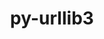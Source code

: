 ---
title: "py-urllib3"
layout: cache
categories: [package, develop-2023-08-20]
meta: {"versions": ["1.26.12"], "compilers": ["apple-clang@=14.0.0", "gcc@=11.1.0", "gcc@=11.3.0", "gcc@=7.3.1", "oneapi@=2023.2.0"], "oss": ["amzn2", "ubuntu20.04", "ubuntu22.04", "ventura"], "platforms": ["darwin", "linux"], "targets": ["aarch64", "neoverse_n1", "ppc64le", "x86_64", "x86_64_v3"], "stacks": ["aws-isc", "aws-isc-aarch64", "data-vis-sdk", "e4s", "e4s-oneapi", "e4s-power", "ml-darwin-aarch64-mps", "ml-linux-x86_64-cpu", "ml-linux-x86_64-cuda", "ml-linux-x86_64-rocm", "root"], "num_specs": 21, "num_specs_by_stack": {"ml-darwin-aarch64-mps": 2, "root": 21, "aws-isc-aarch64": 2, "aws-isc": 1, "e4s-power": 4, "e4s-oneapi": 1, "e4s": 5, "data-vis-sdk": 1, "ml-linux-x86_64-cuda": 5, "ml-linux-x86_64-cpu": 5, "ml-linux-x86_64-rocm": 5}}
spec_details: [{"hash": "sktdxhulm3rg7fg3c266jvcmgkw3ftyv", "compiler": "apple-clang@=14.0.0", "versions": ["1.26.12"], "os": "ventura", "platform": "darwin", "target": "aarch64", "variants": ["~brotli", "build_system=python_pip", "~secure", "~socks"], "stacks": ["ml-darwin-aarch64-mps", "root"], "size": "-", "tarball": "https://binaries.spack.io/develop-2023-08-20/build_cache/darwin-ventura-aarch64/apple-clang-14.0.0/py-urllib3-1.26.12/darwin-ventura-aarch64-apple-clang-14.0.0-py-urllib3-1.26.12-sktdxhulm3rg7fg3c266jvcmgkw3ftyv.spack"}, {"hash": "gjuofycw2tbjiwuaqmdx2jagjw4ncofj", "compiler": "apple-clang@=14.0.0", "versions": ["1.26.12"], "os": "ventura", "platform": "darwin", "target": "aarch64", "variants": ["~brotli", "build_system=python_pip", "~secure", "~socks"], "stacks": ["ml-darwin-aarch64-mps", "root"], "size": "-", "tarball": "https://binaries.spack.io/develop-2023-08-20/build_cache/darwin-ventura-aarch64/apple-clang-14.0.0/py-urllib3-1.26.12/darwin-ventura-aarch64-apple-clang-14.0.0-py-urllib3-1.26.12-gjuofycw2tbjiwuaqmdx2jagjw4ncofj.spack"}, {"hash": "gfhpjxbijp4ny4eypmwvsd5lfubtiizo", "compiler": "gcc@=7.3.1", "versions": ["1.26.12"], "os": "amzn2", "platform": "linux", "target": "aarch64", "variants": ["~brotli", "build_system=python_pip", "~secure", "~socks"], "stacks": ["root", "aws-isc-aarch64"], "size": "-", "tarball": "https://binaries.spack.io/develop-2023-08-20/build_cache/linux-amzn2-aarch64/gcc-7.3.1/py-urllib3-1.26.12/linux-amzn2-aarch64-gcc-7.3.1-py-urllib3-1.26.12-gfhpjxbijp4ny4eypmwvsd5lfubtiizo.spack"}, {"hash": "pfqxml324oej4aqboaaejmrelx2v4l7p", "compiler": "gcc@=7.3.1", "versions": ["1.26.12"], "os": "amzn2", "platform": "linux", "target": "neoverse_n1", "variants": ["~brotli", "build_system=python_pip", "~secure", "~socks"], "stacks": ["root", "aws-isc-aarch64"], "size": "-", "tarball": "https://binaries.spack.io/develop-2023-08-20/build_cache/linux-amzn2-neoverse_n1/gcc-7.3.1/py-urllib3-1.26.12/linux-amzn2-neoverse_n1-gcc-7.3.1-py-urllib3-1.26.12-pfqxml324oej4aqboaaejmrelx2v4l7p.spack"}, {"hash": "nef6wjvtcudqypdhoylu6hp7x7h5kqef", "compiler": "gcc@=7.3.1", "versions": ["1.26.12"], "os": "amzn2", "platform": "linux", "target": "x86_64_v3", "variants": ["~brotli", "build_system=python_pip", "~secure", "~socks"], "stacks": ["aws-isc", "root"], "size": "-", "tarball": "https://binaries.spack.io/develop-2023-08-20/build_cache/linux-amzn2-x86_64_v3/gcc-7.3.1/py-urllib3-1.26.12/linux-amzn2-x86_64_v3-gcc-7.3.1-py-urllib3-1.26.12-nef6wjvtcudqypdhoylu6hp7x7h5kqef.spack"}, {"hash": "jq3vcfwuv6muchcaz5cbork2w4zqfev2", "compiler": "gcc@=11.1.0", "versions": ["1.26.12"], "os": "ubuntu20.04", "platform": "linux", "target": "ppc64le", "variants": ["~brotli", "build_system=python_pip", "~secure", "~socks"], "stacks": ["root", "e4s-power"], "size": "-", "tarball": "https://binaries.spack.io/develop-2023-08-20/build_cache/linux-ubuntu20.04-ppc64le/gcc-11.1.0/py-urllib3-1.26.12/linux-ubuntu20.04-ppc64le-gcc-11.1.0-py-urllib3-1.26.12-jq3vcfwuv6muchcaz5cbork2w4zqfev2.spack"}, {"hash": "olvgfah36ygt6tcmznjh7vewjyvepr5u", "compiler": "gcc@=11.1.0", "versions": ["1.26.12"], "os": "ubuntu20.04", "platform": "linux", "target": "ppc64le", "variants": ["~brotli", "build_system=python_pip", "~secure", "~socks"], "stacks": ["root", "e4s-power"], "size": "-", "tarball": "https://binaries.spack.io/develop-2023-08-20/build_cache/linux-ubuntu20.04-ppc64le/gcc-11.1.0/py-urllib3-1.26.12/linux-ubuntu20.04-ppc64le-gcc-11.1.0-py-urllib3-1.26.12-olvgfah36ygt6tcmznjh7vewjyvepr5u.spack"}, {"hash": "6pgbh4eyaowycstfqihzwnqtommfl2fl", "compiler": "gcc@=11.1.0", "versions": ["1.26.12"], "os": "ubuntu20.04", "platform": "linux", "target": "ppc64le", "variants": ["~brotli", "build_system=python_pip", "~secure", "~socks"], "stacks": ["root", "e4s-power"], "size": "-", "tarball": "https://binaries.spack.io/develop-2023-08-20/build_cache/linux-ubuntu20.04-ppc64le/gcc-11.1.0/py-urllib3-1.26.12/linux-ubuntu20.04-ppc64le-gcc-11.1.0-py-urllib3-1.26.12-6pgbh4eyaowycstfqihzwnqtommfl2fl.spack"}, {"hash": "ojkgklcibibwkkmifj7457maldgv7s5o", "compiler": "gcc@=11.1.0", "versions": ["1.26.12"], "os": "ubuntu20.04", "platform": "linux", "target": "ppc64le", "variants": ["~brotli", "build_system=python_pip", "~secure", "~socks"], "stacks": ["root", "e4s-power"], "size": "-", "tarball": "https://binaries.spack.io/develop-2023-08-20/build_cache/linux-ubuntu20.04-ppc64le/gcc-11.1.0/py-urllib3-1.26.12/linux-ubuntu20.04-ppc64le-gcc-11.1.0-py-urllib3-1.26.12-ojkgklcibibwkkmifj7457maldgv7s5o.spack"}, {"hash": "mzvm2k34cyoxyhsoxnr5wt2pv2wno3ab", "compiler": "oneapi@=2023.2.0", "versions": ["1.26.12"], "os": "ubuntu20.04", "platform": "linux", "target": "x86_64", "variants": ["~brotli", "build_system=python_pip", "~secure", "~socks"], "stacks": ["e4s-oneapi", "root"], "size": "-", "tarball": "https://binaries.spack.io/develop-2023-08-20/build_cache/linux-ubuntu20.04-x86_64/oneapi-2023.2.0/py-urllib3-1.26.12/linux-ubuntu20.04-x86_64-oneapi-2023.2.0-py-urllib3-1.26.12-mzvm2k34cyoxyhsoxnr5wt2pv2wno3ab.spack"}, {"hash": "welirace3hhw5dw47vtctd2uxaonkjvm", "compiler": "gcc@=11.1.0", "versions": ["1.26.12"], "os": "ubuntu20.04", "platform": "linux", "target": "x86_64_v3", "variants": ["~brotli", "build_system=python_pip", "~secure", "~socks"], "stacks": ["root", "e4s"], "size": "-", "tarball": "https://binaries.spack.io/develop-2023-08-20/build_cache/linux-ubuntu20.04-x86_64_v3/gcc-11.1.0/py-urllib3-1.26.12/linux-ubuntu20.04-x86_64_v3-gcc-11.1.0-py-urllib3-1.26.12-welirace3hhw5dw47vtctd2uxaonkjvm.spack"}, {"hash": "fwlpo3sy32q4ryl5oywjmgmuii42w7en", "compiler": "gcc@=11.1.0", "versions": ["1.26.12"], "os": "ubuntu20.04", "platform": "linux", "target": "x86_64_v3", "variants": ["~brotli", "build_system=python_pip", "~secure", "~socks"], "stacks": ["root", "data-vis-sdk"], "size": "-", "tarball": "https://binaries.spack.io/develop-2023-08-20/build_cache/linux-ubuntu20.04-x86_64_v3/gcc-11.1.0/py-urllib3-1.26.12/linux-ubuntu20.04-x86_64_v3-gcc-11.1.0-py-urllib3-1.26.12-fwlpo3sy32q4ryl5oywjmgmuii42w7en.spack"}, {"hash": "v7jqqwsuvl6ovedjwngqzxuzofiznmlw", "compiler": "gcc@=11.1.0", "versions": ["1.26.12"], "os": "ubuntu20.04", "platform": "linux", "target": "x86_64_v3", "variants": ["~brotli", "build_system=python_pip", "~secure", "~socks"], "stacks": ["root", "e4s"], "size": "-", "tarball": "https://binaries.spack.io/develop-2023-08-20/build_cache/linux-ubuntu20.04-x86_64_v3/gcc-11.1.0/py-urllib3-1.26.12/linux-ubuntu20.04-x86_64_v3-gcc-11.1.0-py-urllib3-1.26.12-v7jqqwsuvl6ovedjwngqzxuzofiznmlw.spack"}, {"hash": "c3ammesk2ht53fpmkn4tko3spgwaxk2v", "compiler": "gcc@=11.1.0", "versions": ["1.26.12"], "os": "ubuntu20.04", "platform": "linux", "target": "x86_64_v3", "variants": ["~brotli", "build_system=python_pip", "~secure", "~socks"], "stacks": ["root", "e4s"], "size": "-", "tarball": "https://binaries.spack.io/develop-2023-08-20/build_cache/linux-ubuntu20.04-x86_64_v3/gcc-11.1.0/py-urllib3-1.26.12/linux-ubuntu20.04-x86_64_v3-gcc-11.1.0-py-urllib3-1.26.12-c3ammesk2ht53fpmkn4tko3spgwaxk2v.spack"}, {"hash": "no43tv5dmqlcvxazrueb5ajovukhw3zv", "compiler": "gcc@=11.1.0", "versions": ["1.26.12"], "os": "ubuntu20.04", "platform": "linux", "target": "x86_64_v3", "variants": ["~brotli", "build_system=python_pip", "~secure", "~socks"], "stacks": ["root", "e4s"], "size": "-", "tarball": "https://binaries.spack.io/develop-2023-08-20/build_cache/linux-ubuntu20.04-x86_64_v3/gcc-11.1.0/py-urllib3-1.26.12/linux-ubuntu20.04-x86_64_v3-gcc-11.1.0-py-urllib3-1.26.12-no43tv5dmqlcvxazrueb5ajovukhw3zv.spack"}, {"hash": "37ujpl6m7wwvyur2o7g5h7yhb4jl3g2l", "compiler": "gcc@=11.1.0", "versions": ["1.26.12"], "os": "ubuntu20.04", "platform": "linux", "target": "x86_64_v3", "variants": ["~brotli", "build_system=python_pip", "~secure", "~socks"], "stacks": ["root", "e4s"], "size": "-", "tarball": "https://binaries.spack.io/develop-2023-08-20/build_cache/linux-ubuntu20.04-x86_64_v3/gcc-11.1.0/py-urllib3-1.26.12/linux-ubuntu20.04-x86_64_v3-gcc-11.1.0-py-urllib3-1.26.12-37ujpl6m7wwvyur2o7g5h7yhb4jl3g2l.spack"}, {"hash": "e2fmlgauugsywk5pbquyhyuf26ybrnvb", "compiler": "gcc@=11.3.0", "versions": ["1.26.12"], "os": "ubuntu22.04", "platform": "linux", "target": "x86_64_v3", "variants": ["~brotli", "build_system=python_pip", "~secure", "~socks"], "stacks": ["ml-linux-x86_64-cuda", "ml-linux-x86_64-cpu", "ml-linux-x86_64-rocm", "root"], "size": "-", "tarball": "https://binaries.spack.io/develop-2023-08-20/build_cache/linux-ubuntu22.04-x86_64_v3/gcc-11.3.0/py-urllib3-1.26.12/linux-ubuntu22.04-x86_64_v3-gcc-11.3.0-py-urllib3-1.26.12-e2fmlgauugsywk5pbquyhyuf26ybrnvb.spack"}, {"hash": "h7daog5bnb2avhmqgeadpqbl2ez63ecx", "compiler": "gcc@=11.3.0", "versions": ["1.26.12"], "os": "ubuntu22.04", "platform": "linux", "target": "x86_64_v3", "variants": ["~brotli", "build_system=python_pip", "~secure", "~socks"], "stacks": ["ml-linux-x86_64-cuda", "ml-linux-x86_64-cpu", "ml-linux-x86_64-rocm", "root"], "size": "-", "tarball": "https://binaries.spack.io/develop-2023-08-20/build_cache/linux-ubuntu22.04-x86_64_v3/gcc-11.3.0/py-urllib3-1.26.12/linux-ubuntu22.04-x86_64_v3-gcc-11.3.0-py-urllib3-1.26.12-h7daog5bnb2avhmqgeadpqbl2ez63ecx.spack"}, {"hash": "podxyow2qjcowove6cnoqsqguv5z7bqc", "compiler": "gcc@=11.3.0", "versions": ["1.26.12"], "os": "ubuntu22.04", "platform": "linux", "target": "x86_64_v3", "variants": ["~brotli", "build_system=python_pip", "~secure", "~socks"], "stacks": ["ml-linux-x86_64-cuda", "ml-linux-x86_64-cpu", "ml-linux-x86_64-rocm", "root"], "size": "-", "tarball": "https://binaries.spack.io/develop-2023-08-20/build_cache/linux-ubuntu22.04-x86_64_v3/gcc-11.3.0/py-urllib3-1.26.12/linux-ubuntu22.04-x86_64_v3-gcc-11.3.0-py-urllib3-1.26.12-podxyow2qjcowove6cnoqsqguv5z7bqc.spack"}, {"hash": "yuku4dtagyjz3hbv2txvfbdh6r3j24os", "compiler": "gcc@=11.3.0", "versions": ["1.26.12"], "os": "ubuntu22.04", "platform": "linux", "target": "x86_64_v3", "variants": ["~brotli", "build_system=python_pip", "~secure", "~socks"], "stacks": ["ml-linux-x86_64-cuda", "ml-linux-x86_64-cpu", "ml-linux-x86_64-rocm", "root"], "size": "-", "tarball": "https://binaries.spack.io/develop-2023-08-20/build_cache/linux-ubuntu22.04-x86_64_v3/gcc-11.3.0/py-urllib3-1.26.12/linux-ubuntu22.04-x86_64_v3-gcc-11.3.0-py-urllib3-1.26.12-yuku4dtagyjz3hbv2txvfbdh6r3j24os.spack"}, {"hash": "yr3pstwj4ddmwc3b5kmdzscihtmmeygr", "compiler": "gcc@=11.3.0", "versions": ["1.26.12"], "os": "ubuntu22.04", "platform": "linux", "target": "x86_64_v3", "variants": ["~brotli", "build_system=python_pip", "~secure", "~socks"], "stacks": ["ml-linux-x86_64-cuda", "ml-linux-x86_64-cpu", "ml-linux-x86_64-rocm", "root"], "size": "-", "tarball": "https://binaries.spack.io/develop-2023-08-20/build_cache/linux-ubuntu22.04-x86_64_v3/gcc-11.3.0/py-urllib3-1.26.12/linux-ubuntu22.04-x86_64_v3-gcc-11.3.0-py-urllib3-1.26.12-yr3pstwj4ddmwc3b5kmdzscihtmmeygr.spack"}]
---